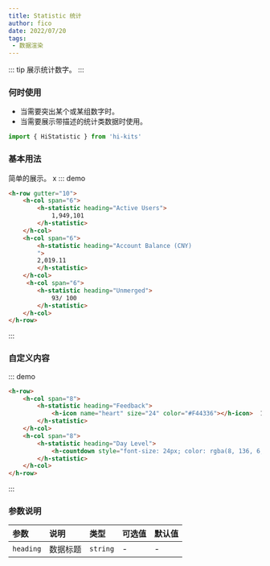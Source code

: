 ```yaml
---
title: Statistic 统计
author: fico
date: 2022/07/20
tags:
 - 数据渲染
---
```

::: tip
展示统计数字。
:::
### 何时使用
- 当需要突出某个或某组数字时。
- 当需要展示带描述的统计类数据时使用。
```ts
import { HiStatistic } from 'hi-kits'
```
### 基本用法

简单的展示。
x
::: demo
```html
<h-row gutter="10">
    <h-col span="6">
        <h-statistic heading="Active Users">
            1,949,101
        </h-statistic>
    </h-col>
    <h-col span="6">
        <h-statistic heading="Account Balance (CNY)
        ">
        2,019.11
        </h-statistic>
    </h-col>
     <h-col span="6">
        <h-statistic heading="Unmerged">
            93/ 100
        </h-statistic>
    </h-col>
</h-row>

```
:::

### 自定义内容

::: demo
```html
<h-row>
    <h-col span="8">
        <h-statistic heading="Feedback">
            <h-icon name="heart" size="24" color="#F44336"></h-icon>  1,128
        </h-statistic>
    </h-col>
    <h-col span="8">
        <h-statistic heading="Day Level">
            <h-countdown style="font-size: 24px; color: rgba(8, 136, 6, 0.707);"></h-countdown>
        </h-statistic>
    </h-col>
</h-row>
```
:::

### 参数说明

|参数|说明|类型|可选值|默认值
|:--|:--|:--|:-----|:---
| `heading`| 数据标题 |  `string` | - | -
